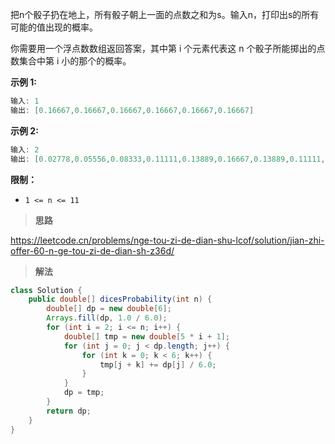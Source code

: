 把n个骰子扔在地上，所有骰子朝上一面的点数之和为s。输入n，打印出s的所有可能的值出现的概率。

你需要用一个浮点数数组返回答案，其中第 i 个元素代表这 n 个骰子所能掷出的点数集合中第 i 小的那个的概率。

 

**示例 1:**

```java
输入: 1
输出: [0.16667,0.16667,0.16667,0.16667,0.16667,0.16667]
```
**示例 2:**

```java
输入: 2
输出: [0.02778,0.05556,0.08333,0.11111,0.13889,0.16667,0.13889,0.11111,0.08333,0.05556,0.02778]
```

**限制：**

- `1 <= n <= 11`



> **思路**

https://leetcode.cn/problems/nge-tou-zi-de-dian-shu-lcof/solution/jian-zhi-offer-60-n-ge-tou-zi-de-dian-sh-z36d/



> **解法**

```java
class Solution {
    public double[] dicesProbability(int n) {
        double[] dp = new double[6];
        Arrays.fill(dp, 1.0 / 6.0);
        for (int i = 2; i <= n; i++) {
            double[] tmp = new double[5 * i + 1];
            for (int j = 0; j < dp.length; j++) {
                for (int k = 0; k < 6; k++) {
                    tmp[j + k] += dp[j] / 6.0;
                }
            }
            dp = tmp;
        }
        return dp;
    }
}
```

